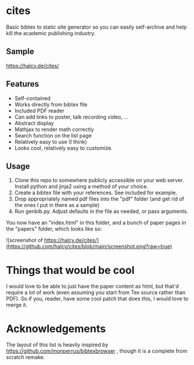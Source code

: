 # cites

Basic bibtex to static site generator so you can easily self-archive and help kill
the academic publishing industry.

## Sample

https://halcy.de/cites/

## Features

* Self-contained
* Works directly from bibtex file
* Included PDF reader
* Can add links to poster, talk recording video, ...
* Abstract display
* Mathjax to render math correctly
* Search function on the list page
* Relatively easy to use (I think)
* Looks cool, relatively easy to customize.

## Usage

1) Clone this repo to somewhere publicly accessible on your web server. Install python and jinja2 using a method of your choice.
2) Create a bibtex file with your references. See included for example.
3) Drop appropriately named pdf files into the "pdf" folder (and get rid of the ones I put in there as a sample)
4) Run genbib.py. Adjust defaults in the file as needed, or pass arguments.

You now have an "index.html" in this folder, and a bunch of paper pages in the "papers" folder, which looks like so:

![screenshot of https://halcy.de/cites/](https://github.com/halcy/cites/blob/main/screenshot.png?raw=true)

# Things that would be cool

I would love to be able to just have the paper content as html, but that'd require a lot of work (even assuming you start from Tex source rather than PDF). So if you, reader, have some cool patch that does this, I would love to merge it.

# Acknowledgements

The layout of this list is heavily inspired by https://github.com/monperrus/bibtexbrowser , though it is a complete from scratch remake.
